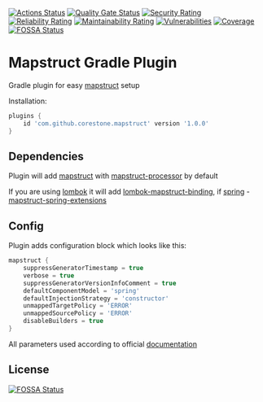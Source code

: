 [![Actions Status](https://github.com/AkaZver/mapstruct-plugin/workflows/Main/badge.svg)](https://github.com/AkaZver/mapstruct-plugin/actions)
[![Quality Gate Status](https://sonarcloud.io/api/project_badges/measure?project=AkaZver_mapstruct-plugin&metric=alert_status)](https://sonarcloud.io/dashboard?id=AkaZver_mapstruct-plugin)
[![Security Rating](https://sonarcloud.io/api/project_badges/measure?project=AkaZver_mapstruct-plugin&metric=security_rating)](https://sonarcloud.io/dashboard?id=AkaZver_mapstruct-plugin)
[![Reliability Rating](https://sonarcloud.io/api/project_badges/measure?project=AkaZver_mapstruct-plugin&metric=reliability_rating)](https://sonarcloud.io/dashboard?id=AkaZver_mapstruct-plugin)
[![Maintainability Rating](https://sonarcloud.io/api/project_badges/measure?project=AkaZver_mapstruct-plugin&metric=sqale_rating)](https://sonarcloud.io/dashboard?id=AkaZver_mapstruct-plugin)
[![Vulnerabilities](https://sonarcloud.io/api/project_badges/measure?project=AkaZver_mapstruct-plugin&metric=vulnerabilities)](https://sonarcloud.io/dashboard?id=AkaZver_mapstruct-plugin)
[![Coverage](https://sonarcloud.io/api/project_badges/measure?project=AkaZver_mapstruct-plugin&metric=coverage)](https://sonarcloud.io/dashboard?id=AkaZver_mapstruct-plugin)
[![FOSSA Status](https://app.fossa.com/api/projects/git%2Bgithub.com%2FAkaZver%2Fmapstruct-plugin.svg?type=shield)](https://app.fossa.com/projects/git%2Bgithub.com%2FAkaZver%2Fmapstruct-plugin?ref=badge_shield)

# Mapstruct Gradle Plugin

Gradle plugin for easy [mapstruct](https://mapstruct.org/) setup

Installation:
```groovy
plugins {
    id 'com.github.corestone.mapstruct' version '1.0.0'
}
```

## Dependencies
Plugin will add [mapstruct](https://mvnrepository.com/artifact/org.mapstruct/mapstruct) 
with [mapstruct-processor](https://mvnrepository.com/artifact/org.mapstruct/mapstruct-processor) by default

If you are using [lombok](https://projectlombok.org/) it will add 
[lombok-mapstruct-binding](https://mvnrepository.com/artifact/org.projectlombok/lombok-mapstruct-binding), 
if [spring](https://spring.io/) - 
[mapstruct-spring-extensions](https://mvnrepository.com/artifact/org.mapstruct.extensions.spring/mapstruct-spring-extensions)

## Config
Plugin adds configuration block which looks like this:
```groovy
mapstruct {
    suppressGeneratorTimestamp = true
    verbose = true
    suppressGeneratorVersionInfoComment = true
    defaultComponentModel = 'spring'
    defaultInjectionStrategy = 'constructor'
    unmappedTargetPolicy = 'ERROR'
    unmappedSourcePolicy = 'ERROR'
    disableBuilders = true
}
```

All parameters used according to official 
[documentation](https://mapstruct.org/documentation/stable/reference/html/#configuration-options)

## License
[![FOSSA Status](https://app.fossa.com/api/projects/git%2Bgithub.com%2FAkaZver%2Fmapstruct-plugin.svg?type=large)](https://app.fossa.com/projects/git%2Bgithub.com%2FAkaZver%2Fmapstruct-plugin?ref=badge_large)
